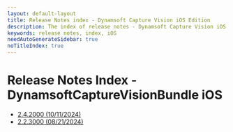 ```yaml
---
layout: default-layout
title: Release Notes index - Dynamsoft Capture Vision iOS Edition
description: The index of release notes - Dynamsoft Capture Vision iOS Edition.
keywords: release notes, index, iOS
needAutoGenerateSidebar: true
noTitleIndex: true
---
```


# Release Notes Index - DynamsoftCaptureVisionBundle iOS

- [2.4.2000 (10/11/2024)](ios-2.html#242000-10112024)
- [2.2.3000 (08/21/2024)](ios-2.html#223000-08212024)
